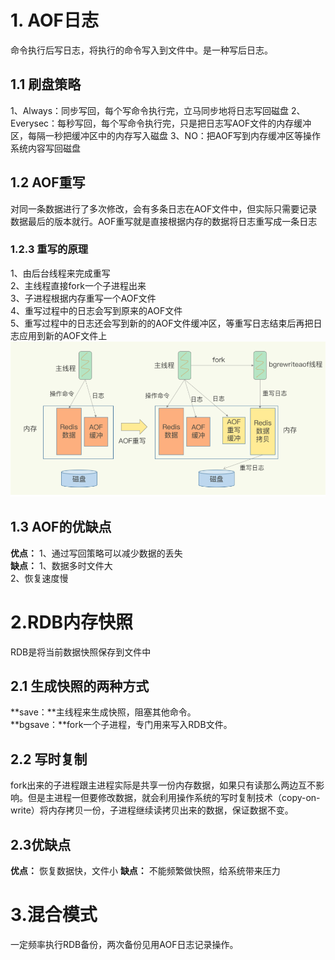 # 1. AOF日志
命令执行后写日志，将执行的命令写入到文件中。是一种写后日志。
## 1.1 刷盘策略
1、Always：同步写回，每个写命令执行完，立马同步地将日志写回磁盘
2、Everysec：每秒写回，每个写命令执行完，只是把日志写AOF文件的内存缓冲区，每隔一秒把缓冲区中的内存写入磁盘
3、NO：把AOF写到内存缓冲区等操作系统内容写回磁盘

## 1.2 AOF重写
对同一条数据进行了多次修改，会有多条日志在AOF文件中，但实际只需要记录数据最后的版本就行。AOF重写就是直接根据内存的数据将日志重写成一条日志

### 1.2.3 重写的原理
1、由后台线程来完成重写<br>
2、主线程直接fork一个子进程出来<br>
3、子进程根据内存重写一个AOF文件<br>
4、重写过程中的日志会写到原来的AOF文件<br>
5、重写过程中的日志还会写到新的的AOF文件缓冲区，等重写日志结束后再把日志应用到新的AOF文件上<br>
![图 0](images/2025-04-09-9c25490c0fa5891f9cf187c6d40805ef92b35c8df81ec10c43a7852f9f97f601.png)  

## 1.3 AOF的优缺点
**优点：**
1、通过写回策略可以减少数据的丢失<br>
**缺点：**
1、数据多时文件大<br>
2、恢复速度慢<br>


# 2.RDB内存快照
RDB是将当前数据快照保存到文件中
## 2.1 生成快照的两种方式
**save：**主线程来生成快照，阻塞其他命令。<br>
**bgsave：**fork一个子进程，专门用来写入RDB文件。<br>
## 2.2 写时复制
fork出来的子进程跟主进程实际是共享一份内存数据，如果只有读那么两边互不影响。但是主进程一但要修改数据，就会利用操作系统的写时复制技术（copy-on-write）将内存拷贝一份，子进程继续读拷贝出来的数据，保证数据不变。

## 2.3优缺点
**优点：**
恢复数据快，文件小
**缺点：**
不能频繁做快照，给系统带来压力


# 3.混合模式
一定频率执行RDB备份，两次备份见用AOF日志记录操作。


